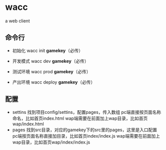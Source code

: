 # wacc
a web client

## 命令行
* 初始化
wacc init **gamekey**（必传）

* 开发模式
wacc dev **gamekey**（必传）

* 测试环境
wacc prod **gamekey**（必传）

* 产出环境
wacc deploy **gamekey**（必传）

## 配置
* settins
找到项目config/settins，配置pages，传入数组
pc端直接按页面名称命名，比如首页index.html
wap端需要在前面加上wap目录，比如首页wap/index.html
* pages
找到src目录，对应的gamekey下的src里的pages，这里是入口配置
pc端按页面名称直接加目录，比如首页index/index.js
wap端需要在前面加上wap目录，比如首页wap/index/index.js